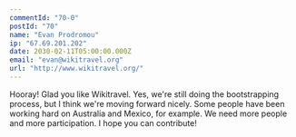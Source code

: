 ```yaml
---
commentId: "70-0"
postId: "70"
name: "Evan Prodromou"
ip: "67.69.201.202"
date: 2030-02-11T05:00:00.000Z
email: "evan@wikitravel.org"
url: "http://www.wikitravel.org/"
---
```

<p>Hooray! Glad you like Wikitravel. Yes, we're still doing the bootstrapping process, but I think we're moving forward nicely. Some people have been working hard on Australia and Mexico, for example. We need more people and more participation. I hope you can contribute!</p>